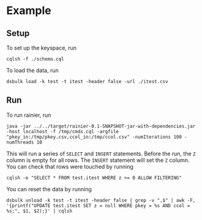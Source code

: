 # Example

## Setup
To set up the keyspace, run
```
cqlsh -f ./schema.cql
```

To load the data, run
```
dsbulk load -k test -t itest -header false -url ./itest.csv
```

## Run
To run rainier, run
```
java -jar ../../target/rainier-0.1-SNAPSHOT-jar-with-dependencies.jar -host localhost -f /tmp/cmds.cql -argfile "pkey_in:/tmp/pkey.csv,ccol_in:/tmp/ccol.csv" -numIterations 100 -numThreads 10
```

This will run a series of `SELECT` and `INSERT` statements.  Before the run, the `Z` column is empty
for all rows.  The `INSERT` statement will set the `Z` column.  You can check that rows were touched
by running
```
cqlsh -e "SELECT * FROM test.itest WHERE z >= 0 ALLOW FILTERING"
```

You can reset the data by running
```
dsbulk unload -k test -t itest -header false | grep -v ",$" | awk -F, '{printf("UPDATE test.itest SET z = null WHERE pkey = %s AND ccol = %s;", $1, $2);}' | cqlsh
```

